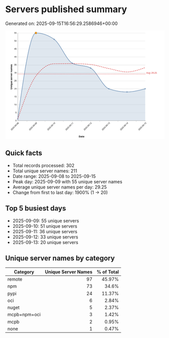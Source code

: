 # Servers published summary

Generated on: 2025-09-15T16:56:29.2586946+00:00

![Unique servers per day](servers-per-day.svg)

## Quick facts
- Total records processed: 302
- Total unique server names: 211
- Date range: 2025-09-08 to 2025-09-15
- Peak day: 2025-09-09 with 55 unique server names
- Average unique server names per day: 29.25
- Change from first to last day: 1900% (1 -> 20)

## Top 5 busiest days
- 2025-09-09: 55 unique servers
- 2025-09-10: 51 unique servers
- 2025-09-11: 36 unique servers
- 2025-09-12: 33 unique servers
- 2025-09-13: 20 unique servers

## Unique server names by category

| Category | Unique Server Names | % of Total |
|----------|---------------------:|-----------:|
| remote | 97 | 45.97% |
| npm | 73 | 34.6% |
| pypi | 24 | 11.37% |
| oci | 6 | 2.84% |
| nuget | 5 | 2.37% |
| mcpb+npm+oci | 3 | 1.42% |
| mcpb | 2 | 0.95% |
| none | 1 | 0.47% |
